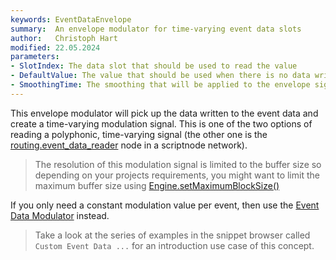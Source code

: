 ```yaml
---
keywords: EventDataEnvelope
summary:  An envelope modulator for time-varying event data slots
author:   Christoph Hart
modified: 22.05.2024
parameters:
- SlotIndex: The data slot that should be used to read the value
- DefaultValue: The value that should be used when there is no data written to the respective slot
- SmoothingTime: The smoothing that will be applied to the envelope signal
---
```

    
This envelope modulator will pick up the data written to the event data and create a time-varying modulation signal. This is one of the two options of reading a polyphonic, time-varying signal (the other one is the [routing.event_data_reader](/scriptnode/list/routing/event_data_reader) node in a scriptnode network).

> The resolution of this modulation signal is limited to the buffer size so depending on your projects requirements, you might want to limit the maximum buffer size using [Engine.setMaximumBlockSize()](/scripting/scripting-api/engine#setmaximumblocksize)

If you only need a constant modulation value per event, then use the [Event Data Modulator](/hise-modules/modulators/voice-start-modulators/list/eventdatamodulator) instead. 
  
> Take a look at the series of examples in the snippet browser called `Custom Event Data ...` for an introduction use case of this concept.
